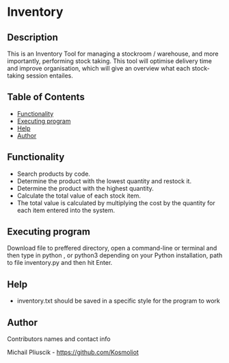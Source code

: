 # Inventory


## Description</a>

This is an Inventory Tool for managing a stockroom / warehouse, and more importantly, performing stock taking. This tool will optimise delivery time and improve organisation, which will give an overview what each stock-taking session entailes.


## Table of Contents

- [Functionality](#functionality)
- [Executing program](#execute)
- [Help](#help)
- [Author](#author)



## Functionality <a name = "functionality"></a>

- Search products by code.
- Determine the product with the lowest quantity and restock it.
- Determine the product with the highest quantity.
- Calculate the total value of each stock item.
- The total value is calculated by multiplying the cost by the quantity for each item entered into the system.


## Executing program <a name = "execute"></a>

Download file to preffered directory, open a command-line or terminal and then type in python , or python3 depending on your Python installation, path to file inventory.py and then hit Enter.


## Help <a name = "help"></a>

- inventory.txt should be saved in a specific style for the program to work


## Author <a name = "author"></a>
Contributors names and contact info

Michail Pliuscik - https://github.com/Kosmoliot



